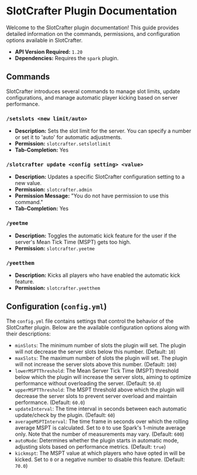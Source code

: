 # SlotCrafter Plugin Documentation

Welcome to the SlotCrafter plugin documentation! This guide provides detailed information on the commands, permissions, and configuration options available in SlotCrafter.


- **API Version Required:** `1.20`
- **Dependencies:** Requires the `spark` plugin.

## Commands

SlotCrafter introduces several commands to manage slot limits, update configurations, and manage automatic player kicking based on server performance.

### `/setslots <new limit/auto>`

- **Description:** Sets the slot limit for the server. You can specify a number or set it to 'auto' for automatic adjustments.
- **Permission:** `slotcrafter.setslotlimit`
- **Tab-Completion:** Yes

### `/slotcrafter update <config setting> <value>`

- **Description:** Updates a specific SlotCrafter configuration setting to a new value.
- **Permission:** `slotcrafter.admin`
- **Permission Message:** "You do not have permission to use this command."
- **Tab-Completion:** Yes

### `/yeetme`

- **Description:** Toggles the automatic kick feature for the user if the server's Mean Tick Time (MSPT) gets too high.
- **Permission:** `slotcrafter.yeetme`

### `/yeetthem`

- **Description:** Kicks all players who have enabled the automatic kick feature.
- **Permission:** `slotcrafter.yeetthem`

## Configuration (`config.yml`)

The `config.yml` file contains settings that control the behavior of the SlotCrafter plugin. Below are the available configuration options along with their descriptions:

- `minSlots`: The minimum number of slots the plugin will set. The plugin will not decrease the server slots below this number. (Default: `10`)
- `maxSlots`: The maximum number of slots the plugin will set. The plugin will not increase the server slots above this number. (Default: `100`)
- `lowerMSPTThreshold`: The Mean Server Tick Time (MSPT) threshold below which the plugin will increase the server slots, aiming to optimize performance without overloading the server. (Default: `50.0`)
- `upperMSPTThreshold`: The MSPT threshold above which the plugin will decrease the server slots to prevent server overload and maintain performance. (Default: `60.0`)
- `updateInterval`: The time interval in seconds between each automatic update/check by the plugin. (Default: `60`)
- `averageMSPTInterval`: The time frame in seconds over which the rolling average MSPT is calculated. Set to `0` to use Spark's 1-minute average only. Note that the number of measurements may vary. (Default: `600`)
- `autoMode`: Determines whether the plugin starts in automatic mode, adjusting slots based on performance metrics. (Default: `true`)
- `kickmspt`: The MSPT value at which players who have opted in will be kicked. Set to `0` or a negative number to disable this feature. (Default: `70.0`)
